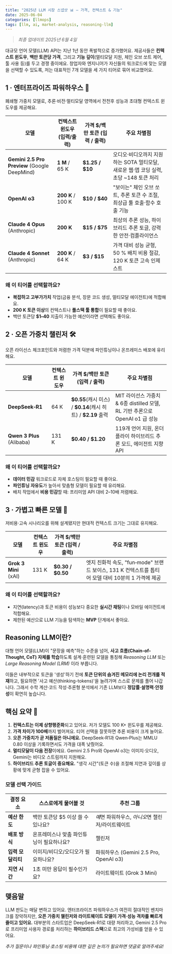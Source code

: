```yaml
---
title: "2025년 LLM 시장 스냅샷 📊 — 가격, 컨텍스트 & 기능"
date: 2025-06-04
categories: [llmops]
tags: [llm, ai, market-analysis, reasoning-llm]
---
```


> *최종 업데이트 2025년 6월 4일*

대규모 언어 모델(LLM) API는 지난 1년 동안 폭발적으로 증가했어요. 제공사들은 **컨텍스트 윈도우**, **백만 토큰당 가격**, 그리고 **기능 깊이**(멀티모달 지원, 체인 오브 쏘트 제어, 툴 사용 등)를 두고 경쟁 중이에요. 창업자와 엔지니어가 자신들의 워크로드에 맞는 모델을 선택할 수 있도록, 저는 대표적인 7개 모델을 세 가지 티어로 묶어 비교했어요.

## 1 · 엔터프라이즈 파워하우스 🦾

폐쇄형 가중치 모델로, 추론·비전·멀티모달 영역에서 전천후 성능과 초대형 컨텍스트 윈도우를 제공해요.

| 모델                                           | 컨텍스트 윈도우 (입력/출력)  | 가격 \$/백만 토큰 (입력 / 출력) | 주요 차별점                                                  |
| -------------------------------------------- | ----------------- | --------------------- | ------------------------------------------------------- |
| **Gemini 2.5 Pro Preview** (Google DeepMind) | **1 M** / 65 K    | **\$1.25 / \$10**     | 오디오·비디오까지 지원하는 SOTA 멀티모달, 새로운 웹·앱 코딩 실력, 초당 ~148 토큰 처리 |
| **OpenAI o3**                                | **200 K** / 100 K | **\$10 / \$40**       | "보이는" 체인 오브 쏘트, 추론 토큰 수 조절, 최상급 툴 호출·함수 호출 기능           |
| **Claude 4 Opus** (Anthropic)                | **200 K**         | **\$15 / \$75**       | 최상의 추론 성능, 하이브리드 추론 토글, 강력한 안전·컴플라이언스                   |
| **Claude 4 Sonnet** (Anthropic)              | **200 K** / 64 K  | **\$3 / \$15**        | 가격 대비 성능 균형, 50 % 배치 비용 절감, 120 K 토큰 고속 인제스트            |

### 왜 이 티어를 선택할까요?

* **복잡하고 고부가가치** 작업(금융 분석, 장문 코드 생성, 멀티모달 에이전트)에 적합해요.
* **200 K 토큰 이상**의 컨텍스트나 **풀스택 툴 통합**이 필요할 때 좋아요.
* 백만 토큰당 **\$1–40** 지출이 가능한 예산이라면 선택해도 좋아요.

## 2 · 오픈 가중치 챌린저 🛠️

오픈 라이선스 체크포인트와 저렴한 가격 덕분에 파인튜닝이나 온프레미스 배포에 유리해요.

| 모델                        | 컨텍스트 윈도우 | 가격 \$/백만 토큰 (입력 / 출력)                                 | 주요 차별점                                                    |
| ------------------------- | -------- | ----------------------------------------------------- | --------------------------------------------------------- |
| **DeepSeek‑R1**           | 64 K     | **\$0.55**(캐시 미스) / **\$0.14**(캐시 히트) / **\$2.19** 출력 | MIT 라이선스 가중치 & 6종 distilled 모델, RL 기반 추론으로 OpenAI o1 급 성능 |
| **Qwen 3 Plus** (Alibaba) | 131 K    | **\$0.40 / \$1.20**                                   | 119개 언어 지원, 온더플라이 하이브리드 추론 모드, 에이전트 지향 API                |

### 왜 이 티어를 선택할까요?

* **데이터 민감** 워크로드로 자체 호스팅이 필요할 때 좋아요.
* **파인튜닝 자유도**가 높아서 맞춤형 모델이 필요할 때 유리해요.
* 배치 작업에서 **비용 민감**할 때: 프리미엄 API 대비 2–10배 저렴해요.

## 3 · 가볍고 빠른 모델 🚀

저비용‧고속 시나리오를 위해 설계됐지만 현대적 컨텍스트 크기는 그대로 유지해요.

| 모델                    | 컨텍스트 윈도우 | 가격 \$/백만 토큰 (입력 / 출력) | 주요 차별점                                                             |
| --------------------- | -------- | --------------------- | ------------------------------------------------------------------ |
| **Grok 3 Mini** (xAI) | 131 K    | **\$0.30 / \$0.50**   | 엣지 친화적 속도, "fun‑mode" 브랜드 보이스, 131 K 컨텍스트를 톱티어 모델 대비 10분의 1 가격에 제공 |

### 왜 이 티어를 선택할까요?

* 지연(latency)과 토큰 비용이 성능보다 중요한 **실시간 채팅**이나 모바일 에이전트에 적합해요.
* 제한된 예산으로 LLM 기능을 탐색하는 **MVP** 단계에서 좋아요.

## Reasoning LLM이란?

대형 언어 모델(LLM)이 "문장을 예측"하는 수준을 넘어, **사고 흐름(Chain-of-Thought, CoT) 자체를 학습**하도록 설계·훈련된 모델을 통칭해 *Reasoning LLM* 또는 *Large Reasoning Model (LRM)* 이라 부릅니다.

이들은 내부적으로 토큰을 '생성'하기 전에 **토큰 단위의 숨겨진 메모리에 논리 전개를 적재**하고, 필요하면 '사고 예산(thinking-tokens)'을 늘려가며 스스로 문제를 풀어 나갑니다. 그래서 수학 계산·코드 작성·추론형 분석에서 기존 LLM보다 **정답률·설명력·안정성**이 확연히 높습니다.

## 핵심 요약 🔑

1. **컨텍스트는 이제 상향평준화**되고 있어요. 저가 모델도 100 K+ 윈도우를 제공해요.
2. **가격 차이가 100배**까지 벌어져요. 티어 선택을 잘못하면 추론 비용이 크게 늘어요.
3. **오픈 가중치가 곧 저품질은 아니에요.** DeepSeek‑R1과 Qwen‑Plus는 MMLU 0.80 이상을 기록하면서도 가격을 대폭 낮췄어요.
4. **멀티모달이 다음 전장**이에요. Gemini 2.5 Pro와 OpenAI o3는 이미지·오디오, Gemini는 비디오 스트림까지 지원해요.
5. **하이브리드 추론 토글이 중요해요.** "생각 시간"(토큰 수)을 조절해 지연과 깊이를 상황에 맞게 균형 잡을 수 있어요.

### 모델 선택 가이드

| 결정 요소       | 스스로에게 물어볼 것            | 추천 그룹                             |
| ----------- | ---------------------- | --------------------------------- |
| **예산 한도**   | 백만 토큰당 \$5 이상 쓸 수 있나요? | *예*면 파워하우스, *아니오*면 챌린저/라이트웨이트     |
| **배포 방식**   | 온프레미스나 맞춤 파인튜닝이 필요하나요? | 챌린저                               |
| **입력 모달리티** | 이미지/비디오/오디오가 필요하나요?    | 파워하우스 (Gemini 2.5 Pro, OpenAI o3) |
| **지연 시간**   | 1초 미만 응답이 필수인가요?       | 라이트웨이트 (Grok 3 Mini)              |

## 맺음말

LLM 판도는 매달 변하고 있어요. 엔터프라이즈 파워하우스가 여전히 절대적인 벤치마크를 장악하지만, **오픈 가중치 챌린저와 라이트웨이트 모델이 가격·성능 격차를 빠르게 줄이고 있어요.** 대부분의 스타트업은 DeepSeek‑R1로 대량 처리하고, Gemini 2.5 Pro로 프리미엄 사용자 경로를 처리하는 **하이브리드 스택**으로 최고의 가성비를 얻을 수 있어요.

*추가 질문이나 파인튜닝·호스팅 비용에 대한 깊은 논의가 필요하면 댓글로 알려주세요!*
